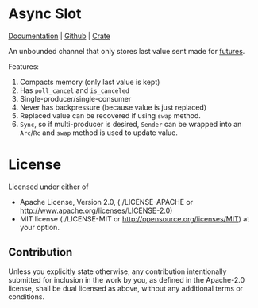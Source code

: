 Async Slot
==========

[Documentation](https://docs.rs/async-slot) |
[Github](https://github.com/tailhook/async-slot) |
[Crate](https://crates.io/crates/async-slot)

An unbounded channel that only stores last value sent made for [futures].

[futures]: https://github.com/alexcrichton/futures-rs

Features:

1. Compacts memory (only last value is kept)
2. Has `poll_cancel` and `is_canceled`
3. Single-producer/single-consumer
4. Never has backpressure (because value is just replaced)
5. Replaced value can be recovered if using `swap` method.
6. `Sync`, so if multi-producer is desired, `Sender` can be wrapped
   into an `Arc`/`Rc` and `swap` method is used to update value.

License
=======

Licensed under either of

* Apache License, Version 2.0,
  (./LICENSE-APACHE or http://www.apache.org/licenses/LICENSE-2.0)
* MIT license (./LICENSE-MIT or http://opensource.org/licenses/MIT)
  at your option.

Contribution
------------

Unless you explicitly state otherwise, any contribution intentionally
submitted for inclusion in the work by you, as defined in the Apache-2.0
license, shall be dual licensed as above, without any additional terms or
conditions.

